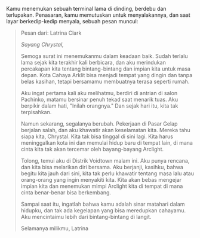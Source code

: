 Kamu menemukan sebuah terminal lama di dinding, berdebu dan terlupakan. Penasaran, kamu memutuskan untuk menyalakannya, dan saat layar berkedip-kedip menyala, sebuah pesan muncul:

> Pesan dari: Latrina Clark
>
> _Sayang Chrystal,_
>
> Semoga surat ini menemukanmu dalam keadaan baik. Sudah terlalu lama sejak kita terakhir kali berbicara, dan aku merindukan percakapan kita tentang bintang-bintang dan impian kita untuk masa depan. Kota Cahaya Arklit bisa menjadi tempat yang dingin dan tanpa belas kasihan, tetapi bersamamu membuatnya terasa seperti rumah.
>
> Aku ingat pertama kali aku melihatmu, berdiri di antrian di salon Pachinko, matamu bersinar penuh tekad saat menarik tuas. Aku berpikir dalam hati, "Inilah orangnya." Dan sejak hari itu, kita tak terpisahkan.
>
> Namun sekarang, segalanya berubah. Pekerjaan di Pasar Gelap berjalan salah, dan aku khawatir akan keselamatan kita. Mereka tahu siapa kita, Chrystal. Kita tak bisa tinggal di sini lagi. Kita harus meninggalkan kota ini dan memulai hidup baru di tempat lain, di mana cinta kita tak akan tercemar oleh bayang-bayang Arclight.
>
> Tolong, temui aku di Distrik Voidtown malam ini. Aku punya rencana, dan kita bisa melarikan diri bersama. Aku berjanji, kasihku, bahwa begitu kita jauh dari sini, kita tak perlu khawatir tentang masa lalu atau orang-orang yang ingin menyakiti kita. Kita akan bebas mengejar impian kita dan menemukan mimpi Arclight kita di tempat di mana cinta benar-benar bisa berkembang.
>
> Sampai saat itu, ingatlah bahwa kamu adalah sinar matahari dalam hidupku, dan tak ada kegelapan yang bisa meredupkan cahayamu. Aku mencintaimu lebih dari bintang-bintang di langit.
>
> Selamanya milikmu,
> Latrina
